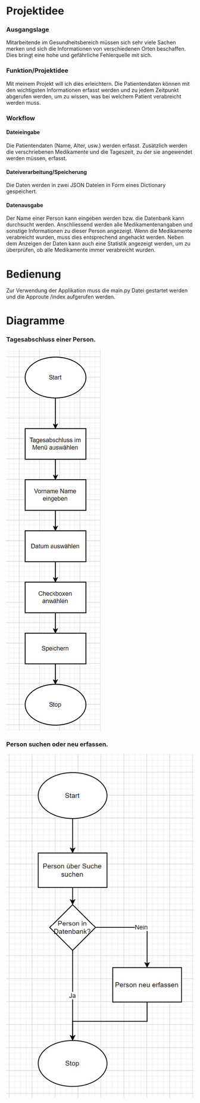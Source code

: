 # Projektidee 
### Ausgangslage
Mitarbeitende im Gesundheitsbereich müssen sich sehr viele Sachen merken und sich die Informationen von verschiedenen Orten beschaffen.
Dies bringt eine hohe und gefährliche Fehlerquelle mit sich. 
### Funktion/Projektidee
Mit meinem Projekt will ich dies erleichtern. Die Patientendaten können mit den wichtigsten Informationen erfasst werden
und zu jedem Zeitpunkt abgerufen werden, um zu wissen, was bei welchem Patient verabreicht werden muss.
### Workflow
#### Dateieingabe
Die Patientendaten (Name, Alter, usw.) werden erfasst. Zusätzlich werden die verschriebenen Medikamente und die Tageszeit, zu der sie angewendet werden müssen, erfasst.
#### Dateiverarbeitung/Speicherung
Die Daten werden in zwei JSON Dateien in Form eines Dictionary gespeichert.
#### Datenausgabe
Der Name einer Person kann eingeben werden bzw. die Datenbank kann durchsucht werden. Anschliessend werden alle Medikamentenangaben und sonstige Informationen
zu dieser Person angezeigt. 
Wenn die Medikamente verabreicht wurden, muss dies entsprechend angehackt werden.
Neben dem Anzeigen der Daten kann auch eine Statistik angezeigt werden, um zu überprüfen,
ob alle Medikamente immer verabreicht wurden. 
# Bedienung
Zur Verwendung der Applikation muss die main.py Datei gestartet werden und die Approute /index aufgerufen werden.
# Diagramme
### Tagesabschluss einer Person. 
![alt text](Tagesabschluss.png)
### Person suchen oder neu erfassen. 
![alt text](PersonErfassen.png)
